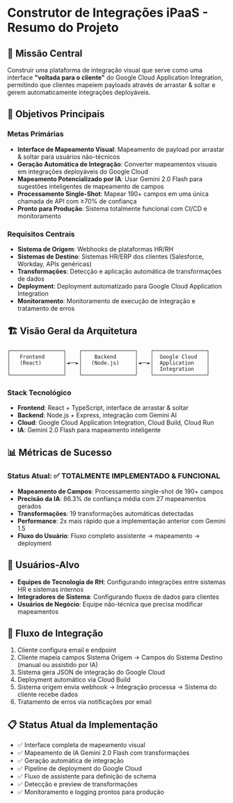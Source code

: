 # Construtor de Integrações iPaaS - Resumo do Projeto

## 🎯 Missão Central
Construir uma plataforma de integração visual que serve como uma interface **"voltada para o cliente"** do Google Cloud Application Integration, permitindo que clientes mapeiem payloads através de arrastar & soltar e gerem automaticamente integrações deployáveis.

## 🚀 Objetivos Principais

### Metas Primárias
- **Interface de Mapeamento Visual**: Mapeamento de payload por arrastar & soltar para usuários não-técnicos
- **Geração Automática de Integração**: Converter mapeamentos visuais em integrações deployáveis do Google Cloud
- **Mapeamento Potencializado por IA**: Usar Gemini 2.0 Flash para sugestões inteligentes de mapeamento de campos
- **Processamento Single-Shot**: Mapear 190+ campos em uma única chamada de API com ≥70% de confiança
- **Pronto para Produção**: Sistema totalmente funcional com CI/CD e monitoramento

### Requisitos Centrais
- **Sistema de Origem**: Webhooks de plataformas HR/RH 
- **Sistemas de Destino**: Sistemas HR/ERP dos clientes (Salesforce, Workday, APIs genéricas)
- **Transformações**: Detecção e aplicação automática de transformações de dados
- **Deployment**: Deployment automatizado para Google Cloud Application Integration
- **Monitoramento**: Monitoramento de execução de integração e tratamento de erros

## 🏗️ Visão Geral da Arquitetura

```
┌─────────────────┐    ┌─────────────────┐    ┌─────────────────┐
│   Frontend      │    │    Backend      │    │  Google Cloud   │
│   (React)       │◄──►│   (Node.js)     │◄──►│  Application    │
│                 │    │                 │    │  Integration    │
└─────────────────┘    └─────────────────┘    └─────────────────┘
```

### Stack Tecnológico
- **Frontend**: React + TypeScript, interface de arrastar & soltar
- **Backend**: Node.js + Express, integração com Gemini AI
- **Cloud**: Google Cloud Application Integration, Cloud Build, Cloud Run
- **IA**: Gemini 2.0 Flash para mapeamento inteligente

## 📊 Métricas de Sucesso

### Status Atual: **✅ TOTALMENTE IMPLEMENTADO & FUNCIONAL**
- **Mapeamento de Campos**: Processamento single-shot de 190+ campos
- **Precisão da IA**: 86.3% de confiança média com 27 mapeamentos gerados
- **Transformações**: 19 transformações automáticas detectadas
- **Performance**: 2x mais rápido que a implementação anterior com Gemini 1.5
- **Fluxo do Usuário**: Fluxo completo assistente → mapeamento → deployment

## 🎯 Usuários-Alvo
- **Equipes de Tecnologia de RH**: Configurando integrações entre sistemas HR e sistemas internos
- **Integradores de Sistema**: Configurando fluxos de dados para clientes
- **Usuários de Negócio**: Equipe não-técnica que precisa modificar mapeamentos

## 🔄 Fluxo de Integração
1. Cliente configura email e endpoint
2. Cliente mapeia campos Sistema Origem → Campos do Sistema Destino (manual ou assistido por IA)
3. Sistema gera JSON de integração do Google Cloud
4. Deployment automático via Cloud Build
5. Sistema origem envia webhook → Integração processa → Sistema do cliente recebe dados
6. Tratamento de erros via notificações por email

## 📋 Status Atual da Implementação
- ✅ Interface completa de mapeamento visual
- ✅ Mapeamento de IA Gemini 2.0 Flash com transformações
- ✅ Geração automática de integração
- ✅ Pipeline de deployment do Google Cloud
- ✅ Fluxo de assistente para definição de schema
- ✅ Detecção e preview de transformações
- ✅ Monitoramento e logging prontos para produção
